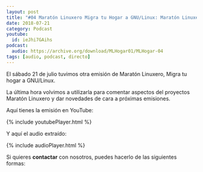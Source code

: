 ```yaml
---
layout: post
title: "#04 Maratón Linuxero Migra tu Hogar a GNU/Linux: Maratón Linuxero"
date: 2018-07-21
category: Podcast
youtube:
  id: ieJhi7GAihs
podcast:
  audio: https://archive.org/download/MLHogar01/MLHogar-04
tags: [audio, podcast, directo]
---
```

El sábado 21 de julio tuvimos otra emisión de Maratón Linuxero, Migra tu hogar a GNU/Linux.

La última hora volvimos a utilizarla para comentar aspectos del proyectos Maratón Linuxero y dar novedades de cara a próximas emisiones.

Aquí tienes la emisión en YouTube:

{% include youtubePlayer.html %}

Y aquí el audio extraído:

{% include audioPlayer.html %}

Si quieres **contactar** con nosotros, puedes hacerlo de las siguientes formas: